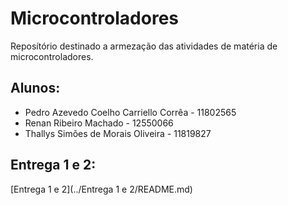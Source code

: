 # Microcontroladores
Reposítório destinado a armezação das atividades de matéria de microcontroladores. 

## Alunos:

- Pedro Azevedo Coelho Carriello Corrêa - 11802565
- Renan Ribeiro Machado - 12550066
- Thallys Simões de Morais Oliveira - 11819827

## Entrega 1 e 2: 

[Entrega 1 e 2](../Entrega 1 e 2/README.md)
